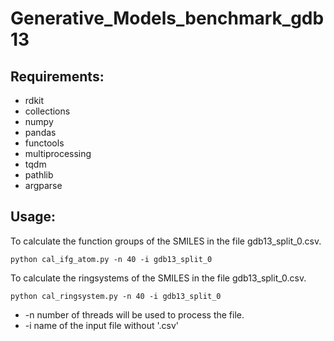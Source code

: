 # Generative_Models_benchmark_gdb13

## Requirements:
* rdkit
* collections
* numpy 
* pandas
* functools
* multiprocessing
* tqdm
* pathlib
* argparse


## Usage:

To calculate the function groups of the SMILES in the file gdb13_split_0.csv.
```
python cal_ifg_atom.py -n 40 -i gdb13_split_0
```

To calculate the ringsystems of the SMILES in the file gdb13_split_0.csv.
```
python cal_ringsystem.py -n 40 -i gdb13_split_0
```
- -n   number of threads will be used to process the file.
- -i   name of the input file without '.csv'
